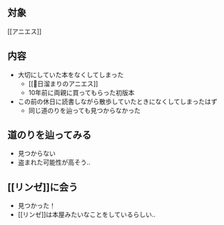 ## 対象

[[アニエス]]

## 内容

- 大切にしていた本をなくしてしまった
	- [[📘日溜まりのアニエス]]
	- 10年前に両親に買ってもらった初版本
- この前の休日に読書しながら散歩していたときになくしてしまったはず
	- 同じ道のりを辿っても見つからなかった

## 道のりを辿ってみる

- 見つからない
- 盗まれた可能性が高そう..

## [[リンゼ]]に会う

- 見つかった！
- [[リンゼ]]は本屋みたいなことをしているらしい..